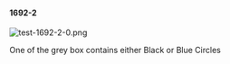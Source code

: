 #### 1692-2
![test-1692-2-0.png](https://github.com/lil-lab/nlvr/raw/master/nlvr/test/images/4/test-1692-2-0.png "test-1692-2-0.png")

One of the grey box contains either Black or Blue Circles